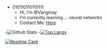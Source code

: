 - 010110110110111
  - Hi, I’m @Vangmay
  - I’m currently learning ... neural networks
  - Contact Me: [Here](mailto:vangmay.sachan16@gmail.com)

-![Github Stats](https://github-readme-stats.vercel.app/api?username=Vangmay&show_icons=true&theme=tokyonight&count_private=true)
-[![Top Langs](https://github-readme-stats.vercel.app/api/top-langs/?username=Vangmay&theme=tokyonight&layout=compact)](https://github.com/anuraghazra/github-readme-stats)

[![Readme Card](https://github-readme-stats.vercel.app/api/pin/?username=Vangmay&repo=website)](https://github.com/Vangmay/website)

